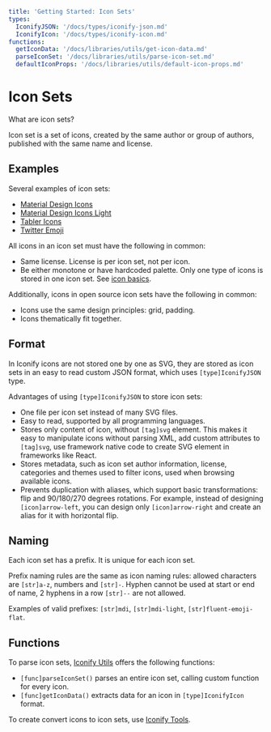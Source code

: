 ```yaml
title: 'Getting Started: Icon Sets'
types:
  IconifyJSON: '/docs/types/iconify-json.md'
  IconifyIcon: '/docs/types/iconify-icon.md'
functions:
  getIconData: '/docs/libraries/utils/get-icon-data.md'
  parseIconSet: '/docs/libraries/utils/parse-icon-set.md'
  defaultIconProps: '/docs/libraries/utils/default-icon-props.md'
```

# Icon Sets

What are icon sets?

Icon set is a set of icons, created by the same author or group of authors, published with the same name and license.

## Examples

Several examples of icon sets:

- [Material Design Icons](https://icon-sets.iconify.design/mdi/)
- [Material Design Icons Light](https://icon-sets.iconify.design/mdi-light/)
- [Tabler Icons](https://icon-sets.iconify.design/tabler/)
- [Twitter Emoji](https://icon-sets.iconify.design/twemoji/)

All icons in an icon set must have the following in common:

- Same license. License is per icon set, not per icon.
- Be either monotone or have hardcoded palette. Only one type of icons is stored in one icon set. See [icon basics](./icon-basics.md).

Additionally, icons in open source icon sets have the following in common:

- Icons use the same design principles: grid, padding.
- Icons thematically fit together.

## Format

In Iconify icons are not stored one by one as SVG, they are stored as icon sets in an easy to read custom JSON format, which uses `[type]IconifyJSON` type.

Advantages of using `[type]IconifyJSON` to store icon sets:

- One file per icon set instead of many SVG files.
- Easy to read, supported by all programming languages.
- Stores only content of icon, without `[tag]svg` element. This makes it easy to manipulate icons without parsing XML, add custom attributes to `[tag]svg`, use framework native code to create SVG element in frameworks like React.
- Stores metadata, such as icon set author information, license, categories and themes used to filter icons, used when browsing available icons.
- Prevents duplication with aliases, which support basic transformations: flip and 90/180/270 degrees rotations. For example, instead of designing `[icon]arrow-left`, you can design only `[icon]arrow-right` and create an alias for it with horizontal flip.

## Naming

Each icon set has a prefix. It is unique for each icon set.

Prefix naming rules are the same as icon naming rules: allowed characters are `[str]a-z`, numbers and `[str]-`. Hyphen cannot be used at start or end of name, 2 hyphens in a row `[str]--` are not allowed.

Examples of valid prefixes: `[str]mdi`, `[str]mdi-light`, `[str]fluent-emoji-flat`.

## Functions

To parse icon sets, [Iconify Utils](/docs/libraries/utils/index.md) offers the following functions:

- `[func]parseIconSet()` parses an entire icon set, calling custom function for every icon.
- `[func]getIconData()` extracts data for an icon in `[type]IconifyIcon` format.

To create convert icons to icon sets, use [Iconify Tools](/docs/libraries/tools/index.md).
